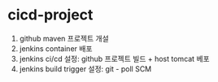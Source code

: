 # cicd-project


1. github maven 프로젝트 개설
2. jenkins container 배포
3. jenkins ci/cd 설정: github 프로젝트 빌드 + host tomcat 베포
4. jenkins build trigger 설정: git - poll SCM